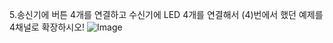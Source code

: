 5.송신기에 버튼 4개를 연결하고 수신기에 LED 4개를 연결해서 (4)번에서 했던 예제를 4채널로 확장하시오!
![Image](https://github.com/user-attachments/assets/5b890cb5-b0d8-4f61-8bf6-48531a9a44bb)
